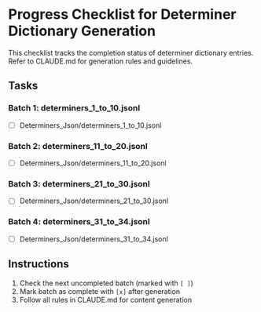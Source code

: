 # Progress Checklist for Determiner Dictionary Generation

This checklist tracks the completion status of determiner dictionary entries. 
Refer to CLAUDE.md for generation rules and guidelines.

## Tasks

### Batch 1: determiners_1_to_10.jsonl
- [ ] Determiners_Json/determiners_1_to_10.jsonl

### Batch 2: determiners_11_to_20.jsonl
- [ ] Determiners_Json/determiners_11_to_20.jsonl

### Batch 3: determiners_21_to_30.jsonl
- [ ] Determiners_Json/determiners_21_to_30.jsonl

### Batch 4: determiners_31_to_34.jsonl
- [ ] Determiners_Json/determiners_31_to_34.jsonl

## Instructions
1. Check the next uncompleted batch (marked with `[ ]`)
2. Mark batch as complete with `[x]` after generation
3. Follow all rules in CLAUDE.md for content generation